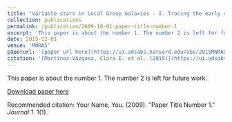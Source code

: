 ```yaml
---
title: "Variable stars in Local Group Galaxies - I. Tracing the early chemical enrichment and radial gradients in the Sculptor dSph with RR Lyrae stars"
collection: publications
permalink: /publication/2009-10-01-paper-title-number-1
excerpt: 'This paper is about the number 1. The number 2 is left for future work.'
date: 2015-12-01
venue: 'MNRAS'
paperurl: '[paper url here](https://ui.adsabs.harvard.edu/abs/2015MNRAS.454.1509M/abstract)'
citation: '[Martínez-Vázquez, Clara E. et al. (2015)](https://ui.adsabs.harvard.edu/abs/2015MNRAS.454.1509M/exportcitation)'
---
```

This paper is about the number 1. The number 2 is left for future work.

[Download paper here](http://academicpages.github.io/files/paper1.pdf)

Recommended citation: Your Name, You. (2009). "Paper Title Number 1." <i>Journal 1</i>. 1(1).
